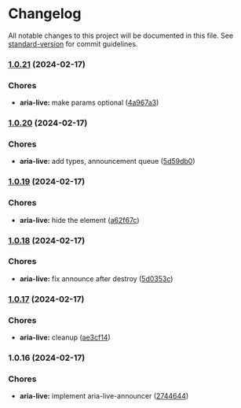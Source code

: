 # Changelog

All notable changes to this project will be documented in this file. See [standard-version](https://github.com/conventional-changelog/standard-version) for commit guidelines.

### [1.0.21](https://github.com/CalinaCristian/aria-announcer-js/compare/v1.0.20...v1.0.21) (2024-02-17)


### Chores

* **aria-live:** make params optional ([4a967a3](https://github.com/CalinaCristian/aria-announcer-js/commit/4a967a3b08773ea36f6b5521e0afe4b1df284b34))

### [1.0.20](https://github.com/CalinaCristian/aria-announcer-js/compare/v1.0.19...v1.0.20) (2024-02-17)


### Chores

* **aria-live:** add types, announcement queue ([5d59db0](https://github.com/CalinaCristian/aria-announcer-js/commit/5d59db002a6c6c40ed45446a6ba4419daa5f3137))

### [1.0.19](https://github.com/CalinaCristian/aria-announcer-js/compare/v1.0.18...v1.0.19) (2024-02-17)


### Chores

* **aria-live:** hide the element ([a62f67c](https://github.com/CalinaCristian/aria-announcer-js/commit/a62f67cc22180c440358888d7370118235e700d7))

### [1.0.18](https://github.com/CalinaCristian/aria-announcer-js/compare/v1.0.17...v1.0.18) (2024-02-17)


### Chores

* **aria-live:** fix announce after destroy ([5d0353c](https://github.com/CalinaCristian/aria-announcer-js/commit/5d0353c555e9eef1e5f50d3f37d5b9de163b6829))

### [1.0.17](https://github.com/CalinaCristian/aria-announcer-js/compare/v1.0.16...v1.0.17) (2024-02-17)


### Chores

* **aria-live:** cleanup ([ae3cf14](https://github.com/CalinaCristian/aria-announcer-js/commit/ae3cf147fa2924470a7b4fc2cac5999fb0967754))

### 1.0.16 (2024-02-17)


### Chores

* **aria-live:** implement aria-live-announcer ([2744644](https://github.com/CalinaCristian/aria-announcer-js/commit/274464487fe07ab099f9a32a63ae139fb9586946))
